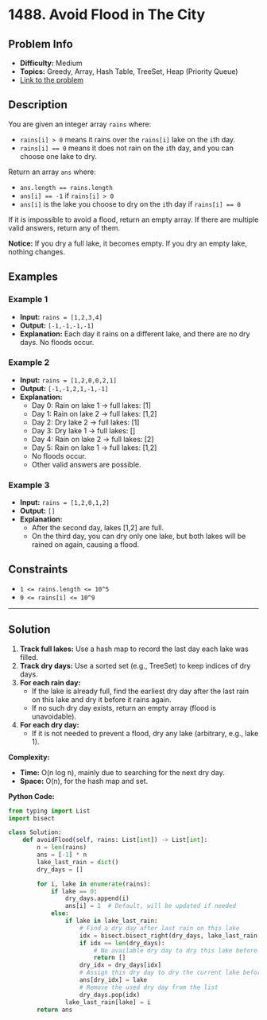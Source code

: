 # 1488. Avoid Flood in The City

## Problem Info

- **Difficulty:** Medium
- **Topics:** Greedy, Array, Hash Table, TreeSet, Heap (Priority Queue)
- [Link to the problem](https://leetcode.com/problems/avoid-flood-in-the-city/)

## Description

You are given an integer array `rains` where:

- `rains[i] > 0` means it rains over the `rains[i]` lake on the `i`th day.
- `rains[i] == 0` means it does not rain on the `i`th day, and you can choose one lake to dry.

Return an array `ans` where:

- `ans.length == rains.length`
- `ans[i] == -1` if `rains[i] > 0`
- `ans[i]` is the lake you choose to dry on the `i`th day if `rains[i] == 0`

If it is impossible to avoid a flood, return an empty array. If there are multiple valid answers, return any of them.

**Notice:** If you dry a full lake, it becomes empty. If you dry an empty lake, nothing changes.

## Examples

### Example 1

- **Input:** `rains = [1,2,3,4]`
- **Output:** `[-1,-1,-1,-1]`
- **Explanation:** Each day it rains on a different lake, and there are no dry days. No floods occur.

### Example 2

- **Input:** `rains = [1,2,0,0,2,1]`
- **Output:** `[-1,-1,2,1,-1,-1]`
- **Explanation:**
  - Day 0: Rain on lake 1 → full lakes: [1]
  - Day 1: Rain on lake 2 → full lakes: [1,2]
  - Day 2: Dry lake 2 → full lakes: [1]
  - Day 3: Dry lake 1 → full lakes: []
  - Day 4: Rain on lake 2 → full lakes: [2]
  - Day 5: Rain on lake 1 → full lakes: [1,2]
  - No floods occur.
  - Other valid answers are possible.

### Example 3

- **Input:** `rains = [1,2,0,1,2]`
- **Output:** `[]`
- **Explanation:**
  - After the second day, lakes [1,2] are full.
  - On the third day, you can dry only one lake, but both lakes will be rained on again, causing a flood.

## Constraints

- `1 <= rains.length <= 10^5`
- `0 <= rains[i] <= 10^9`

---

## Solution

1. **Track full lakes:** Use a hash map to record the last day each lake was filled.
2. **Track dry days:** Use a sorted set (e.g., TreeSet) to keep indices of dry days.
3. **For each rain day:**
   - If the lake is already full, find the earliest dry day after the last rain on this lake and dry it before it rains again.
   - If no such dry day exists, return an empty array (flood is unavoidable).
4. **For each dry day:**
   - If it is not needed to prevent a flood, dry any lake (arbitrary, e.g., lake 1).

**Complexity:**

- **Time:** O(n log n), mainly due to searching for the next dry day.
- **Space:** O(n), for the hash map and set.

**Python Code:**

```python
from typing import List
import bisect

class Solution:
    def avoidFlood(self, rains: List[int]) -> List[int]:
        n = len(rains)
        ans = [-1] * n
        lake_last_rain = dict()
        dry_days = []

        for i, lake in enumerate(rains):
            if lake == 0:
                dry_days.append(i)
                ans[i] = 1  # Default, will be updated if needed
            else:
                if lake in lake_last_rain:
                    # Find a dry day after last rain on this lake
                    idx = bisect.bisect_right(dry_days, lake_last_rain[lake])
                    if idx == len(dry_days):
                        # No available dry day to dry this lake before it rains again; flood is unavoidable
                        return []
                    dry_idx = dry_days[idx]
                    # Assign this dry day to dry the current lake before it rains again
                    ans[dry_idx] = lake
                    # Remove the used dry day from the list
                    dry_days.pop(idx)
                lake_last_rain[lake] = i
        return ans
```
